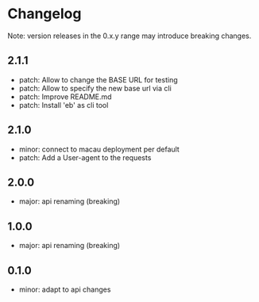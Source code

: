 # Changelog
Note: version releases in the 0.x.y range may introduce breaking changes.

## 2.1.1

- patch: Allow to change the BASE URL for testing
- patch: Allow to specify the new base url via cli
- patch: Improve README.md
- patch: Install 'eb' as cli tool

## 2.1.0

- minor: connect to macau deployment per default
- patch: Add a User-agent to the requests

## 2.0.0

- major: api renaming (breaking)

## 1.0.0

- major: api renaming (breaking)

## 0.1.0

- minor: adapt to api changes

